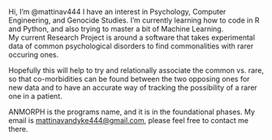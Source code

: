 Hi, I’m @mattinav444
I have an interest in Psychology, Computer Engineering, and Genocide Studies.
I’m currently learning how to code in R and Python, and also trying to master a bit of Machine Learning.  
My current Research Project is around a software that takes experimental data of common psychological disorders to find commonalities with rarer occuring ones. 

Hopefully this will help to try and relationally associate the common vs. rare, 
so that co-morbidities can be found between the two opposing ones for new data and to have an accurate way of tracking the possibility of a rarer one in a patient. 

ANMORPH is the programs name, and it is in the foundational phases. 
My email is mattinavandyke444@gmail.com, please feel free to contact me there. 


<!---
